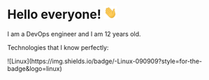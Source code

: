 <h1> Hello everyone! <img src="https://github.com/Bogdan-Torkhov/Bogdan-Torkhov/blob/main/assets/Hi.gif" width="30px"> </h1>
<p>I am a DevOps engineer and I am 12 years old.</p>
<p>Technologies that I know perfectly:</p>
![Linux](https://img.shields.io/badge/-Linux-090909?style=for-the-badge&logo=linux)
